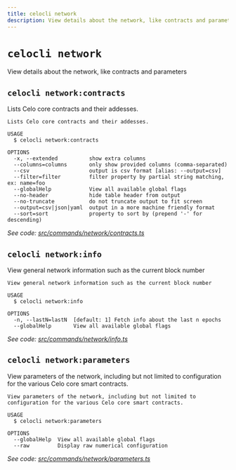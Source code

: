 ```yaml
---
title: celocli network
description: View details about the network, like contracts and parameters
---
```


# `celocli network`

View details about the network, like contracts and parameters


## `celocli network:contracts`

Lists Celo core contracts and their addesses.

```
Lists Celo core contracts and their addesses.

USAGE
  $ celocli network:contracts

OPTIONS
  -x, --extended          show extra columns
  --columns=columns       only show provided columns (comma-separated)
  --csv                   output is csv format [alias: --output=csv]
  --filter=filter         filter property by partial string matching, ex: name=foo
  --globalHelp            View all available global flags
  --no-header             hide table header from output
  --no-truncate           do not truncate output to fit screen
  --output=csv|json|yaml  output in a more machine friendly format
  --sort=sort             property to sort by (prepend '-' for descending)
```

_See code: [src/commands/network/contracts.ts](https://github.com/celo-org/celo-monorepo/tree/master/packages/cli/src/commands/network/contracts.ts)_

## `celocli network:info`

View general network information such as the current block number

```
View general network information such as the current block number

USAGE
  $ celocli network:info

OPTIONS
  -n, --lastN=lastN  [default: 1] Fetch info about the last n epochs
  --globalHelp       View all available global flags
```

_See code: [src/commands/network/info.ts](https://github.com/celo-org/celo-monorepo/tree/master/packages/cli/src/commands/network/info.ts)_

## `celocli network:parameters`

View parameters of the network, including but not limited to configuration for the various Celo core smart contracts.

```
View parameters of the network, including but not limited to configuration for the various Celo core smart contracts.

USAGE
  $ celocli network:parameters

OPTIONS
  --globalHelp  View all available global flags
  --raw         Display raw numerical configuration
```

_See code: [src/commands/network/parameters.ts](https://github.com/celo-org/celo-monorepo/tree/master/packages/cli/src/commands/network/parameters.ts)_
